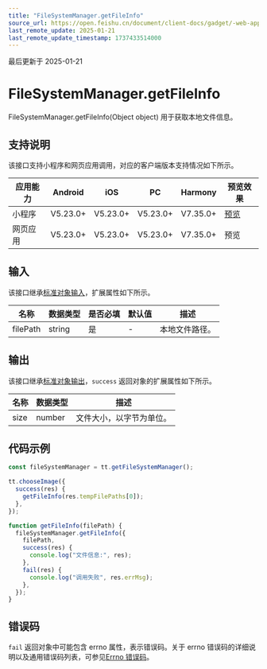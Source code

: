 ```yaml
---
title: "FileSystemManager.getFileInfo"
source_url: https://open.feishu.cn/document/client-docs/gadget/-web-app-api/file/file_system_manager/file_system_manager_get_file_info
last_remote_update: 2025-01-21
last_remote_update_timestamp: 1737433514000
---
```

最后更新于 2025-01-21

# FileSystemManager.getFileInfo

FileSystemManager.getFileInfo(Object object) 用于获取本地文件信息。

## 支持说明

该接口支持小程序和网页应用调用，对应的客户端版本支持情况如下所示。

应用能力 | Android | iOS | PC | Harmony | 预览效果
--- | --- | --- | --- | --- | ---
小程序 | V5.23.0+ | V5.23.0+ | V5.23.0+ | V7.35.0+ | [预览](https://applink.feishu.cn/client/mini_program/open?appId=cli_9dff7f6ae02ad104&path=page%2FAPI%2Fpages%2Ffile%2Ffile)
网页应用 | V5.23.0+ | V5.23.0+ | V5.23.0+ | V7.35.0+ | 预览

## 输入

该接口继承[标准对象输入](https://open.feishu.cn/document/uYjL24iN/ukzNy4SO3IjL5cjM)，扩展属性如下所示。

名称 | 数据类型 | 是否必填 | 默认值 | 描述
--- | --- | --- | --- | ---
filePath | string | 是 | \- | 本地文件路径。

## 输出

该接口继承[标准对象输出](https://open.feishu.cn/document/uYjL24iN/ukzNy4SO3IjL5cjM#8c92acb8)，`success` 返回对象的扩展属性如下所示。

名称 | 数据类型 | 描述
--- | --- | ---
size | number | 文件大小，以字节为单位。

## 代码示例

```js
const fileSystemManager = tt.getFileSystemManager();

tt.chooseImage({
  success(res) {
    getFileInfo(res.tempFilePaths[0]);
  },
});

function getFileInfo(filePath) {
  fileSystemManager.getFileInfo({
    filePath,
    success(res) {
      console.log("文件信息:", res);
    },
    fail(res) {
      console.log("调用失败", res.errMsg);
    },
  });
}
```

## 错误码

`fail` 返回对象中可能包含 errno 属性，表示错误码。关于 errno 错误码的详细说明以及通用错误码列表，可参见[Errno 错误码](https://open.feishu.cn/document/uYjL24iN/uAjMuAjMuAjM/errno)。

